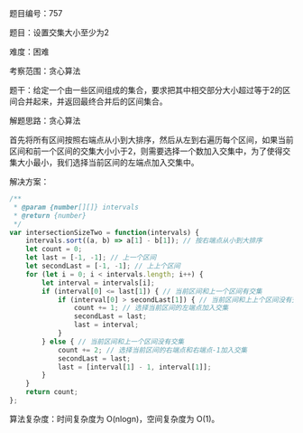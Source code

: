 题目编号：757

题目：设置交集大小至少为2

难度：困难

考察范围：贪心算法

题干：给定一个由一些区间组成的集合，要求把其中相交部分大小超过等于2的区间合并起来，并返回最终合并后的区间集合。

解题思路：贪心算法

首先将所有区间按照右端点从小到大排序，然后从左到右遍历每个区间，如果当前区间和前一个区间的交集大小小于2，则需要选择一个数加入交集中，为了使得交集大小最小，我们选择当前区间的左端点加入交集中。

解决方案：

```javascript
/**
 * @param {number[][]} intervals
 * @return {number}
 */
var intersectionSizeTwo = function(intervals) {
    intervals.sort((a, b) => a[1] - b[1]); // 按右端点从小到大排序
    let count = 0;
    let last = [-1, -1]; // 上一个区间
    let secondLast = [-1, -1]; // 上上个区间
    for (let i = 0; i < intervals.length; i++) {
        let interval = intervals[i];
        if (interval[0] <= last[1]) { // 当前区间和上一个区间有交集
            if (interval[0] > secondLast[1]) { // 当前区间和上上个区间没有交集
                count += 1; // 选择当前区间的左端点加入交集
                secondLast = last;
                last = interval;
            }
        } else { // 当前区间和上一个区间没有交集
            count += 2; // 选择当前区间的右端点和右端点-1加入交集
            secondLast = last;
            last = [interval[1] - 1, interval[1]];
        }
    }
    return count;
};
```

算法复杂度：时间复杂度为 O(nlogn)，空间复杂度为 O(1)。